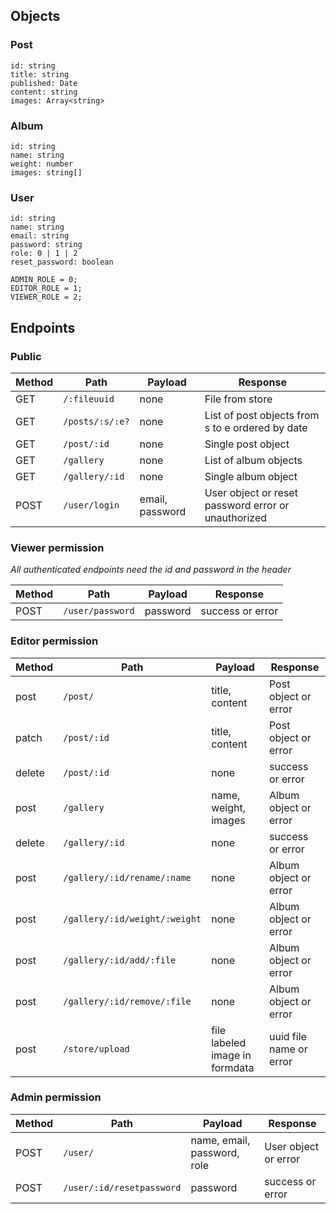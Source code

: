 ## Objects

### Post

```
id: string
title: string
published: Date
content: string
images: Array<string>
```

### Album

```
id: string
name: string
weight: number
images: string[]
```

### User

```
id: string
name: string
email: string
password: string
role: 0 | 1 | 2
reset_password: boolean
```

```
ADMIN_ROLE = 0;
EDITOR_ROLE = 1;
VIEWER_ROLE = 2;
```

## Endpoints

### Public

| Method | Path           | Payload         | Response                                            |
| ------ | -------------- | --------------- | --------------------------------------------------- |
| GET    | `/:fileuuid`   | none            | File from store                                     |
| GET    | `/posts/:s/:e?`| none            | List of post objects from s to e ordered by date    |
| GET    | `/post/:id`    | none            | Single post object                                  |
| GET    | `/gallery`     | none            | List of album objects                               |
| GET    | `/gallery/:id` | none            | Single album object                                 |
| POST   | `/user/login`  | email, password | User object or reset password error or unauthorized |

### Viewer permission

*All authenticated endpoints need the id and password in the header*

| Method | Path             | Payload  | Response         |
| ------ | ---------------- | -------- | ---------------- |
| POST   | `/user/password` | password | success or error |

### Editor permission

| Method | Path                          | Payload                        | Response                |
| ------ | ----------------------------- | ------------------------------ | ----------------------- |
| post   | `/post/`                      | title, content                 | Post object or error    |
| patch  | `/post/:id`                   | title, content                 | Post object or error    |
| delete | `/post/:id`                   | none                           | success or error        |
| post   | `/gallery`                    | name, weight, images           | Album object or error   |
| delete | `/gallery/:id`                | none                           | success or error        |
| post   | `/gallery/:id/rename/:name`   | none                           | Album object or error   |
| post   | `/gallery/:id/weight/:weight` | none                           | Album object or error   |
| post   | `/gallery/:id/add/:file`      | none                           | Album object or error   |
| post   | `/gallery/:id/remove/:file`   | none                           | Album object or error   |
| post   | `/store/upload`               | file labeled image in formdata | uuid file name or error |

### Admin permission

| Method | Path                      | Payload                     | Response             |
| ------ | ------------------------- | --------------------------- | -------------------- |
| POST   | `/user/`                  | name, email, password, role | User object or error |
| POST   | `/user/:id/resetpassword` | password                    | success or error     |
